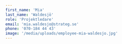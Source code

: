 ```yaml
---
first_name: 'Mia'
last_name: 'Waldesjö'
role: 'Projektledare'
email: 'mia.waldesjo@strateg.se'
phone: '070-184 44 43'
image: '/media/uploads/employee-mia-waldesjo.jpg'
---
```

